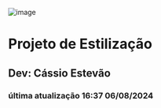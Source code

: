   ![image](https://github.com/user-attachments/assets/6c750533-a8c0-4801-8603-a13ef7ec54d7)

<h1>
  Projeto de Estilização
</h1>
<h2>Dev: Cássio Estevão</h2>
<h3>última atualização 16:37 06/08/2024</h3>
<div>
</div>
